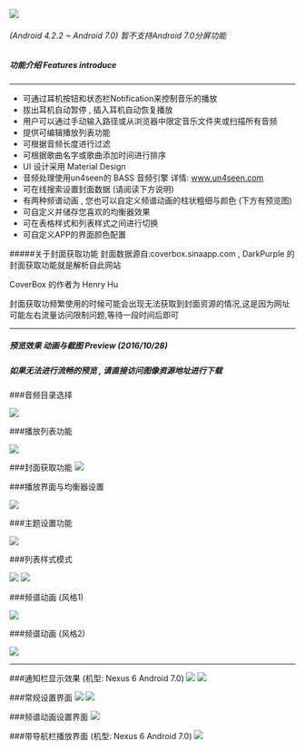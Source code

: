 ![](https://github.com/ocwvar/DarkPurple/blob/master/app/showcase/logo-nv.png) 

###### (Android 4.2.2 ~ Android 7.0) 暂不支持Android 7.0分屏功能

##### 功能介绍  Features introduce

---
- 可通过耳机按钮和状态栏Notification来控制音乐的播放 
- 拔出耳机自动暂停 , 插入耳机自动恢复播放
- 用户可以通过手动输入路径或从浏览器中限定音乐文件夹或扫描所有音频
- 提供可编辑播放列表功能
- 可根据音频长度进行过滤
- 可根据歌曲名字或歌曲添加时间进行排序
- UI 设计采用 Material Design
- 音频处理使用un4seen的 BASS 音频引擎  详情: www.un4seen.com
- 可在线搜索设置封面数据 (请阅读下方说明)
- 有两种频谱动画 , 您也可以自定义频谱动画的柱状粗细与颜色 (下方有预览图)
- 可自定义并储存您喜欢的均衡器效果
- 可在表格样式和列表样式之间进行切换
- 可自定义APP的界面颜色配置

#####关于封面获取功能
封面数据源自:coverbox.sinaapp.com , DarkPurple 的封面获取功能就是解析自此网站

CoverBox 的作者为 Henry Hu

封面获取功频繁使用的时候可能会出现无法获取到封面资源的情况,这是因为网址可能左右流量访问限制问题,等待一段时间后即可

---

##### 预览效果 动画与截图 Preview (2016/10/28)
##### *如果无法进行流畅的预览 , 请直接访问图像资源地址进行下载*

###音频目录选择

![](https://github.com/ocwvar/DarkPurple/blob/master/app/showcase/music_scanning.gif)

###播放列表功能

![](https://github.com/ocwvar/DarkPurple/blob/master/app/showcase/playlist.gif)

###封面获取功能
![](https://github.com/ocwvar/DarkPurple/blob/master/app/showcase/download_cover.gif)

###播放界面与均衡器设置

![](https://github.com/ocwvar/DarkPurple/blob/master/app/showcase/Playing.gif)

###主题设置功能

![](https://github.com/ocwvar/DarkPurple/blob/master/app/showcase/Theming.gif)

###列表样式模式

![](https://github.com/ocwvar/DarkPurple/blob/master/app/showcase/Linear.gif)
![](https://github.com/ocwvar/DarkPurple/blob/master/app/showcase/Linear_themed.gif)

###频谱动画 (风格1)

![](https://github.com/ocwvar/DarkPurple/blob/master/app/showcase/sp1.gif)

###频谱动画 (风格2)

![](https://github.com/ocwvar/DarkPurple/blob/master/app/showcase/sp2.gif)

---

###通知栏显示效果 (机型: Nexus 6 Android 7.0)
![](https://github.com/ocwvar/DarkPurple/blob/master/app/showcase/screenshots/bignp.png)
![](https://github.com/ocwvar/DarkPurple/blob/master/app/showcase/screenshots/smallnp.png)

###常规设置界面
![](https://github.com/ocwvar/DarkPurple/blob/master/app/showcase/screenshots/Normal_setting_1.png)
![](https://github.com/ocwvar/DarkPurple/blob/master/app/showcase/screenshots/Normal_setting_2.png)

###频谱动画设置界面
![](https://github.com/ocwvar/DarkPurple/blob/master/app/showcase/screenshots/Spectrum_setting.png)

###带导航栏播放界面 (机型: Nexus 6 Android 7.0)
![](https://github.com/ocwvar/DarkPurple/blob/master/app/showcase/screenshots/full.png)

